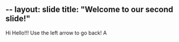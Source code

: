 --
layout: slide
title: "Welcome to our second slide!"
---
Hi Hello!!!
Use the left arrow to go back!
A
